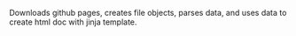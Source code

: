Downloads github pages, creates file objects, parses data, and uses data to create html doc with jinja template. 

